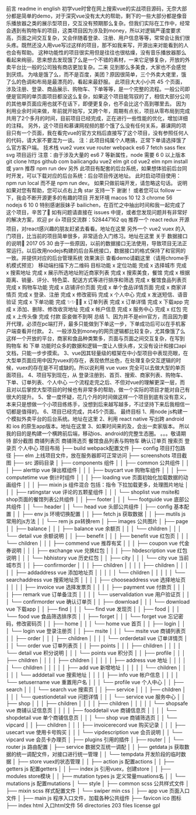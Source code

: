 前言 readme in english 初学vue时曾在网上搜索vue的实战项目源码，无奈大部分都是简单的demo，对于深究vue没有太大的帮助，剩下的一些大部分都是像音乐播放器之类的展示型项目，交互没有预期那么复杂。但我们实际在工作中，经常会遇到有购物车的项目，这类项目因为涉及到money，所以对逻辑严谨度要求高，页面之间交互复杂，又会伴随着登录、注册、用户信息等等，常常会让我们很头疼。既然还没人用vue写过这样的项目，那不如我来写，开源出来对能看到的人也会有帮助。 这种功能性的项目很实用但是往往也很枯燥，没有音乐播放器那么看起来绚丽，思来想去发现饿了么是一个不错的素材，一来它足够复杂，开放的外卖平台比一般的公司独有商店更加复杂。二来 见到那么多美食，大家也不会感觉到厌烦。 为啥是饿了么，而不是百度，美团？原因很简单，三个外卖大佬里，饿了么的色调和布局是最漂亮的，看起来最舒服。 此项目大大小小共 45 个页面，涉及注册、登录、商品展示、购物车、下单等等，是一个完整的流程。一般公司即便是官网的单页面项目都没这么复杂，如果这个项目能驾驭的了，相信大部分公司的其他单页面应用也就不在话下，即便更复杂，也不会比这个高到哪里去。 因为利用业余时间来做，年前就开始写，又跨个年，周期有点长，项目从零布局到完成共用了2个多月的时间，目前项目已经完成，正在进行一些性能的优化，增加详细的注释。 另外，这个项目和慕课网视频的那个饿了么没有任何关系，慕课网的项目只有一个页面，我在看完vue的官方文档后直接写了这个项目，没有参照任何人的代码，请大家不要混为一谈。 注：此项目纯属个人瞎搞，正常下单请选择饿了么官方客户端。 技术栈 vue2 vuex vue router webpack es6 7 fetch sass flex svg 项目运行 注意：由于涉及大量的 es6 7 等新属性，node 需要 6 0 以上版本 git clone https github com bailicangdu vue2 elm git cd vue2 elm npm install 或 yarn 推荐 npm run dev 另外 此项目有配套的后台系统，如果想体验前后台同时开发，可以下载对应的后台系统：后台项目传送地址。 此时启动项目使用：npm run local 而不是 npm run dev。 如果只做前端开发，请忽略这句话。 说明 如果对您有帮助，您可以点右上角 star 支持一下 谢谢！ 或者您可以 follow 一下，我会不断开源更多的有趣的项目 开发环境 macos 10 12 3 chrome 56 nodejs 6 10 0 特别感谢辰妹子 bailichen，在百忙之中抽出时间和我一起完成了这个项目，辛苦了🌹 如有问题请直接在 issues 中提，或者您发现问题并有非常好的解决方案，欢迎 pr 👍 项目交流群：528447162 qq 推荐一个 react redux 开源项目，对react感兴趣的朋友赶紧去看看。地址在这里 另外一个 vue2 vuex 的入门项目，比当前的项目简单很多，非常适合入门练习。地址在这里 关于 数据接口 的说明🤔 2017 05 30 由于一些原因，以前的数据接口无法使用，导致项目无法正常运行。以后改用nodejs构建的后台系统接口，数据接口的格式保持了和官网的一致。并提供对应的后台管理系统 效果演示 查看demo请戳这里（请用chrome手机模式预览） 移动端扫描下方二维码 目标功能 x 定位功能 完成 x 选择城市 完成 x 搜索地址 完成 x 展示所选地址附近商家列表 完成 x 搜索美食，餐馆 完成 x 根据距离、销量、评分、特色菜、配送方式等进行排序和筛选 完成 x 餐馆食品列表页 完成 x 购物车功能 完成 x 店铺评价页面 完成 x 单个食品详情页面 完成 x 商家详情页 完成 x 登录、注册 完成 x 修改密码 完成 x 个人中心 完成 x 发送短信、语音验证 完成 x 下单功能 完成 ✨✨🎉🎉 x 订单列表 完成 x 订单详情 完成 x 下载app 完成 x 添加、删除、修改收货地址 完成 x 帐户信息 完成 x 服务中心 完成 x 红包 完成 x 上传头像 完成 付款 臣妾做不到啊 总结 1、因为并不是elm官方，而且因为要开代理，必须在pc端打开，最多只能做到下单这一步，下单成功后可以在手机客户端查看并付款。 2、一般涉及到money的网页逻辑都比较复杂，尤其像饿了么这样一个开放的平台，商家和食品种类繁多，页面与页面之间交互复杂，在写到 购物车 和 下单 功能时众多的数据和逻辑一度让人很头疼，又没有设计和接口api文档，只能一步步摸索。 3、vue因其轻量级的框架在中小型项目中表现亮眼，在大型单页面应用中因为vuex的存在，表现依然出色，在处理复杂交互逻辑的时候，vuex的存在是不可或缺的。所以说利用 vue vuex 完全可以去做大型的单页面项目。 4、项目写到现在，从 登录注册到、首页、搜索、商家列表、购物车、下单、订单列表、个人中心 一个流程走完之后、不但对vue的理解更深一层，而且对以后掌控大型项目的时候也有非常多的帮助，做一个实际的项目才能对自己有很大的提升。 5、曾一度怀疑，花几个月的时间做这样一个项目到底有没有意义，本来只是想做一个小项目练练手，没想到后来越写越多，不过坚持下来后我相信一切都是值得的。 6、项目已经完成，共45个页面。 最终目标 1、用node js构建一个模拟外卖平台的后台系统。地址在这里 2、利用 react native 写出跨 android 和 ios 的原生app版本。地址在这里 3、如果时间来的及，会出一卖家版本。 所以我的目的是构建一个横跨前后端，移动ios、android的完整生态圈。 。。。敬请期待 部分截图 商铺列表页 商铺筛选页 餐馆食品列表与购物车 确认订单页 搜索页 登录页 个人中心 项目布局 ├── build webpack配置文件 ├── config 项目打包路径 ├── elm 上线项目文件，放在服务器即可正常访问 ├── screenshots 项目截图 ├── src 源码目录 │ ├── components 组件 │ │ ├── common 公共组件 │ │ │ ├── alerttip vue 弹出框组件 │ │ │ ├── buycart vue 购物车组件 │ │ │ ├── computetime vue 倒计时组件 │ │ │ ├── loading vue 页面初始化加载数据的动画组件 │ │ │ ├── mixin js 组件混合 包括：指令 下拉加载更多，处理图片地址 │ │ │ ├── ratingstar vue 评论的五颗星组件 │ │ │ └── shoplist vue msite和shop页面的餐馆列表公共组件 │ │ ├── footer │ │ │ └── footguide vue 底部公共组件 │ │ └── header │ │ └── head vue 头部公共组件 │ ├── config 基本配置 │ │ ├── env js 环境切换配置 │ │ ├── fetch js 获取数据 │ │ ├── mutils js 常用的js方法 │ │ └── rem js px转换rem │ ├── images 公共图片 │ ├── page │ │ ├── balance │ │ │ ├── balance vue 余额页 │ │ │ └── children │ │ │ └── detail vue 余额说明 │ │ ├── benefit │ │ │ ├── benefit vue 红包页 │ │ │ └── children │ │ │ ├── commend vue 推荐有奖 │ │ │ ├── coupon vue 代金券说明 │ │ │ ├── exchange vue 兑换红包 │ │ │ ├── hbdescription vue 红包说明 │ │ │ └── hbhistory vue 历史红包 │ │ ├── city │ │ │ └── city vue 当前城市页 │ │ ├── confirmorder │ │ │ ├── children │ │ │ │ ├── children │ │ │ │ │ ├── addaddress vue 添加地址页 │ │ │ │ │ └── children │ │ │ │ │ └── searchaddress vue 搜索地址页 │ │ │ │ ├── chooseaddress vue 选择地址页 │ │ │ │ ├── invoice vue 选择发票页 │ │ │ │ ├── payment vue 付款页 │ │ │ │ ├── remark vue 订单备注页 │ │ │ │ └── uservalidation vue 用户验证页 │ │ │ └── confirmorder vue 确认订单页 │ │ ├── download │ │ │ └── download vue 下载app │ │ ├── find │ │ │ └── find vue 发现页 │ │ ├── food │ │ │ └── food vue 食品筛选排序页 │ │ ├── forget │ │ │ └── forget vue 忘记密码，修改密码页 │ │ ├── home │ │ │ └── home vue 首页 │ │ ├── login │ │ │ └── login vue 登录注册页 │ │ ├── msite │ │ │ └── msite vue 商铺列表页 │ │ ├── order │ │ │ ├── children │ │ │ │ └── orderdetail vue 订单详情页 │ │ │ └── order vue 订单列表页 │ │ ├── points │ │ │ ├── children │ │ │ │ └── detail vue 积分说明 │ │ │ └── points vue 积分页 │ │ ├── profile │ │ │ ├── children │ │ │ │ ├── children │ │ │ │ │ ├── address vue 地址 │ │ │ │ │ └── children │ │ │ │ │ ├── add vue 新增地址 │ │ │ │ │ └── children │ │ │ │ │ └── adddetail vue 搜索地址 │ │ │ │ ├── info vue 帐户信息 │ │ │ │ └── setusername vue 重置用户名 │ │ │ └── profile vue 个人中心 │ │ ├── search │ │ │ └── search vue 搜索页 │ │ ├── service │ │ │ ├── children │ │ │ │ └── questiondetail vue 问题详情 │ │ │ └── service vue 服务中心 │ │ ├── shop │ │ │ ├── children │ │ │ │ ├── children │ │ │ │ │ └── shopsafe vue 商铺认证信息页 │ │ │ │ ├── fooddetail vue 商铺信息页 │ │ │ │ └── shopdetail vue 单个商铺信息页 │ │ │ └── shop vue 商铺筛选页 │ │ └── vipcard │ │ ├── children │ │ │ ├── invoicerecord vue 购买记录 │ │ │ ├── usecart vue 使用卡号购买 │ │ │ └── vipdescription vue 会员说明 │ │ └── vipcard vue 会员卡办理页 │ ├── plugins 引用的插件 │ ├── router │ │ └── router js 路由配置 │ ├── service 数据交互统一调配 │ │ ├── getdata js 获取数据的统一调配文件，对接口进行统一管理 │ │ └── tempdata 开发阶段的临时数据 │ ├── store vuex的状态管理 │ │ ├── action js 配置actions │ │ ├── getters js 配置getters │ │ ├── index js 引用vuex，创建store │ │ ├── modules store模块 │ │ ├── mutation types js 定义常量muations名 │ │ └── mutations js 配置mutations │ └── style │ ├── common scss 公共样式文件 │ ├── mixin scss 样式配置文件 │ └── swiper min css │ ├── app vue 页面入口文件 │ ├── main js 程序入口文件，加载各种公共组件 ├── favicon ico 图标 ├── index html 入口html文件 56 directories 203 files license gpl